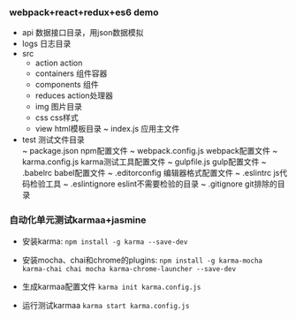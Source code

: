 ### webpack+react+redux+es6  demo

+ api                   数据接口目录，用json数据模拟
+ logs                  日志目录 
+ src
    + action            action
    + containers        组件容器
    + components        组件
    + reduces           action处理器
    + img               图片目录
    + css               css样式
    + view              html模板目录 
    ~ index.js          应用主文件
+ test                  测试文件目录     
~ package.json          npm配置文件
~ webpack.config.js     webpack配置文件
~ karma.config.js       karma测试工具配置文件
~ gulpfile.js           gulp配置文件
~ .babelrc              babel配置文件
~ .editorconfig         编辑器格式配置文件
~ .eslintrc             js代码检验工具
~ .eslintignore         eslint不需要检验的目录
~ .gitignore            git排除的目录  

 

### 自动化单元测试karmaa+jasmine

* 安装karma:
`npm install -g karma --save-dev`

* 安装mocha、chai和chrome的plugins:
`npm install -g karma-mocha karma-chai chai mocha karma-chrome-launcher --save-dev`

* 生成karmaa配置文件
`karma init karma.config.js`

* 运行测试karmaa
`karma start karma.config.js`
